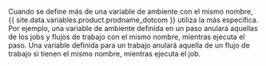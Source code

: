 Cuando se define más de una variable de ambiente con el mismo nombre, {{ site.data.variables.product.prodname_dotcom }} utiliza la más específica. Por ejemplo, una variable de ambiente definida en un paso anulará aquellas de los jobs y flujos de trabajo con el mismo nombre, mientras ejecuta el paso. Una variable definida para un trabajo anulará aquella de un flujo de trabajo si tienen el mismo nombre, mientras ejecuta el job.

